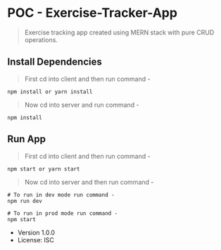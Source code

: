 # POC - Exercise-Tracker-App

> Exercise tracking app created using MERN stack with pure CRUD operations.

## Install Dependencies

> First cd into client and then run command - 

```
npm install or yarn install
```
> Now cd into server and run command - 

```
npm install
```

## Run App

> First cd into client and then run command - 

```
npm start or yarn start
```

> Now cd into server and then run command - 

```
# To run in dev mode run command -
npm run dev

# To run in prod mode run command -
npm start
```

- Version 1.0.0
- License: ISC
